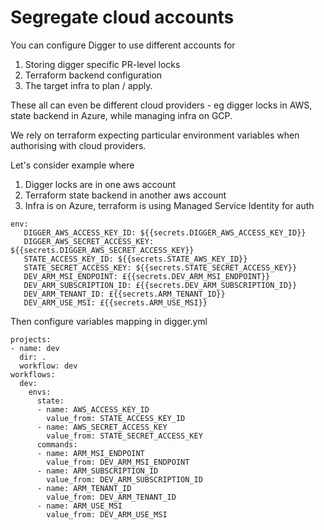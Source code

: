 # Segregate cloud accounts

You can configure Digger to use different accounts for&#x20;

1. Storing digger specific PR-level locks
2. Terraform backend configuration
3. The target infra to plan / apply.

These all can even be different cloud providers - eg digger locks in AWS, state backend in Azure,  while managing infra on GCP.

We rely on terraform expecting particular environment variables when authorising with cloud providers.

Let's consider example where

1. Digger locks are in one aws account
2. Terraform state backend in another aws account
3. Infra is on Azure, terraform is using Managed Service Identity for auth

```
env:
   DIGGER_AWS_ACCESS_KEY_ID: ${{secrets.DIGGER_AWS_ACCESS_KEY_ID}}
   DIGGER_AWS_SECRET_ACCESS_KEY: ${{secrets.DIGGER_AWS_SECRET_ACCESS_KEY}}
   STATE_ACCESS_KEY_ID: ${{secrets.STATE_AWS_KEY_ID}}
   STATE_SECRET_ACCESS_KEY: ${{secrets.STATE_SECRET_ACCESS_KEY}}
   DEV_ARM_MSI_ENDPOINT: £{{secrets.DEV_ARM_MSI_ENDPOINT}}
   DEV_ARM_SUBSCRIPTION_ID: £{{secrets.DEV_ARM_SUBSCRIPTION_ID}}
   DEV_ARM_TENANT_ID: £{{secrets.ARM_TENANT_ID}}
   DEV_ARM_USE_MSI: £{{secrets.ARM_USE_MSI}}
```

Then configure variables mapping in digger.yml

```
projects:
- name: dev
  dir: .
  workflow: dev
workflows:
  dev:
    envs:
      state:
      - name: AWS_ACCESS_KEY_ID
        value_from: STATE_ACCESS_KEY_ID
      - name: AWS_SECRET_ACCESS_KEY
        value_from: STATE_SECRET_ACCESS_KEY
      commands:
      - name: ARM_MSI_ENDPOINT
        value_from: DEV_ARM_MSI_ENDPOINT
      - name: ARM_SUBSCRIPTION_ID
        value_from: DEV_ARM_SUBSCRIPTION_ID
      - name: ARM_TENANT_ID
        value_from: DEV_ARM_TENANT_ID
      - name: ARM_USE_MSI
        value_from: DEV_ARM_USE_MSI
```
